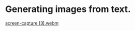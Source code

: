 # Generating images from text. 


[screen-capture (3).webm](https://user-images.githubusercontent.com/42097653/234383946-eeb2a15d-b671-4a52-8ce8-05ce0d0b7aa0.webm)

 
